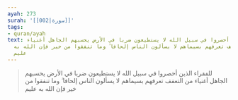 ```yaml
---
ayah: 273
surah: '[[002|سورة]]'
tags:
- quran/ayah
text: للفقراء الذين أحصروا في سبيل الله لا يستطيعون ضربا في الأرض يحسبهم الجاهل أغنياء
  من التعفف تعرفهم بسيماهم لا يسألون الناس إلحافا ۗ وما تنفقوا من خير فإن الله به
  عليم
---
```

> للفقراء الذين أحصروا في سبيل الله لا يستطيعون ضربا في الأرض يحسبهم الجاهل أغنياء من التعفف تعرفهم بسيماهم لا يسألون الناس إلحافا ۗ وما تنفقوا من خير فإن الله به عليم
